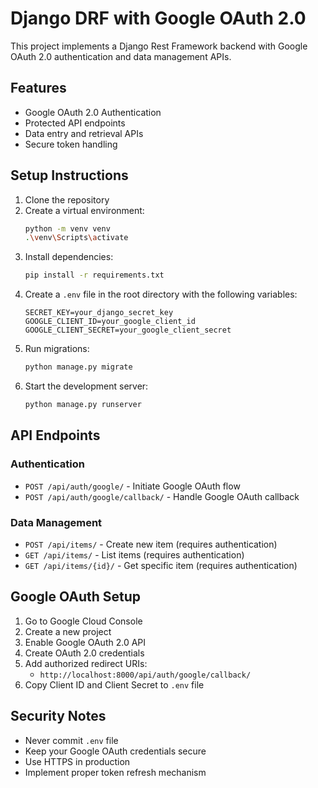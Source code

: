 # Django DRF with Google OAuth 2.0

This project implements a Django Rest Framework backend with Google OAuth 2.0 authentication and data management APIs.

## Features

- Google OAuth 2.0 Authentication
- Protected API endpoints
- Data entry and retrieval APIs
- Secure token handling

## Setup Instructions

1. Clone the repository
2. Create a virtual environment:
   ```bash
   python -m venv venv
   .\venv\Scripts\activate
   ```
3. Install dependencies:
   ```bash
   pip install -r requirements.txt
   ```
4. Create a `.env` file in the root directory with the following variables:
   ```
   SECRET_KEY=your_django_secret_key
   GOOGLE_CLIENT_ID=your_google_client_id
   GOOGLE_CLIENT_SECRET=your_google_client_secret
   ```
5. Run migrations:
   ```bash
   python manage.py migrate
   ```
6. Start the development server:
   ```bash
   python manage.py runserver
   ```

## API Endpoints

### Authentication
- `POST /api/auth/google/` - Initiate Google OAuth flow
- `POST /api/auth/google/callback/` - Handle Google OAuth callback

### Data Management
- `POST /api/items/` - Create new item (requires authentication)
- `GET /api/items/` - List items (requires authentication)
- `GET /api/items/{id}/` - Get specific item (requires authentication)

## Google OAuth Setup

1. Go to Google Cloud Console
2. Create a new project
3. Enable Google OAuth 2.0 API
4. Create OAuth 2.0 credentials
5. Add authorized redirect URIs:
   - `http://localhost:8000/api/auth/google/callback/`
6. Copy Client ID and Client Secret to `.env` file

## Security Notes

- Never commit `.env` file
- Keep your Google OAuth credentials secure
- Use HTTPS in production
- Implement proper token refresh mechanism 